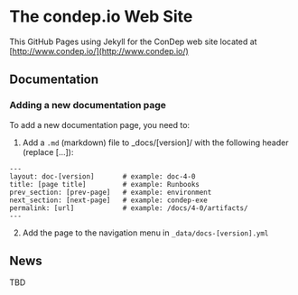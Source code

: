The condep.io Web Site
======================

This GitHub Pages using Jekyll for the ConDep web site located at [http://www.condep.io/](http://www.condep.io/)

Documentation
--------------------

### Adding a new documentation page

To add a new documentation page, you need to:

1) Add a `.md` (markdown) file to _docs/[version]/ with the following header (replace [...]):
```
---
layout: doc-[version]       # example: doc-4-0
title: [page title]         # example: Runbooks
prev_section: [prev-page]   # example: environment
next_section: [next-page]   # example: condep-exe
permalink: [url]            # example: /docs/4-0/artifacts/
---
```
2) Add the page to the navigation menu in `_data/docs-[version].yml`

News
-----------
TBD
